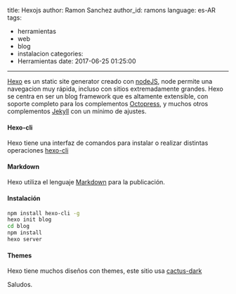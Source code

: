 title: Hexojs
author: Ramon Sanchez
author_id: ramons
language: es-AR
tags:
  - herramientas
  - web
  - blog
  - instalacion
categories:
  - Herramientas
date: 2017-06-25 01:25:00
---
[Hexo](https://github.com/hexojs/hexo) es un static site generator creado con [nodeJS](https://nodejs.org/), node permite una navegacion muy rápida, incluso con sitios extremadamente grandes. Hexo se centra en ser un blog framework que es altamente extensible, con soporte completo para los complementos [Octopress](https://github.com/octopress/octopress), y muchos otros complementos [Jekyll](https://github.com/jekyll/jekyll) con un mínimo de ajustes.  

#### Hexo-cli
Hexo tiene una interfaz de comandos para instalar o realizar distintas operaciones
[hexo-cli](https://github.com/hexojs/hexo-cli)

#### Markdown
Hexo utiliza el lenguaje [Markdown](https://en.wikipedia.org/wiki/Markdown) para la publicación.

#### Instalación 
```bash
npm install hexo-cli -g
hexo init blog
cd blog
npm install
hexo server
```

#### Themes
Hexo tiene muchos diseños con themes, este sitio usa [cactus-dark](https://github.com/probberechts/cactus-dark)

Saludos.